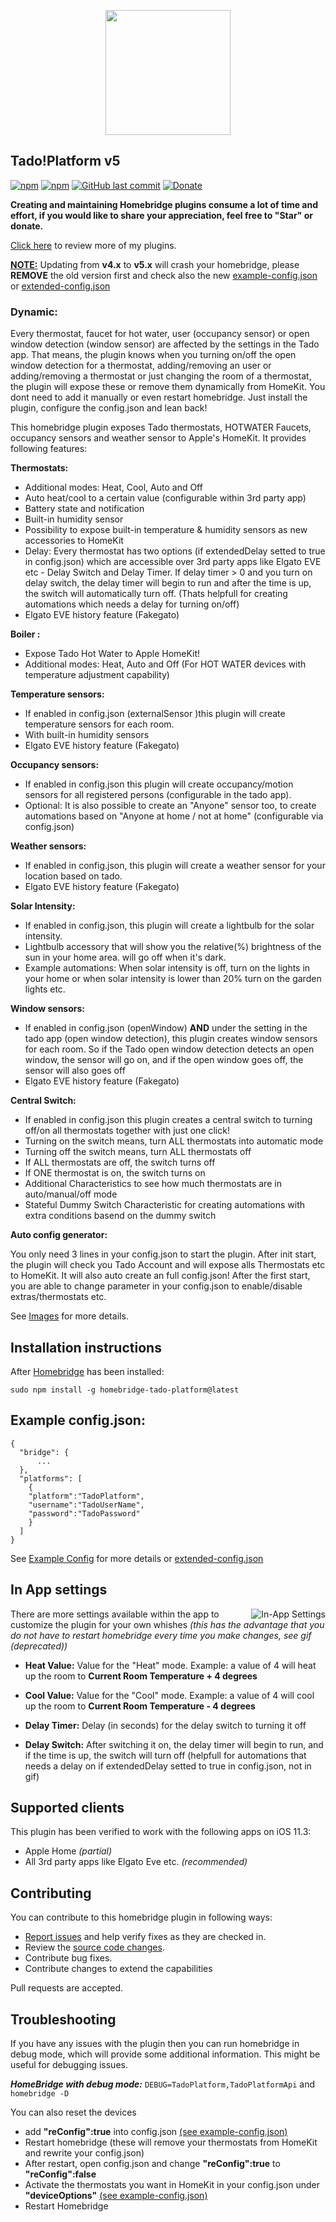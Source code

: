 <p align="center">
    <img src="https://i.imgur.com/xcqkKKy.png" height="200">
</p>


## Tado!Platform v5

[![npm](https://img.shields.io/npm/v/homebridge-tado-platform.svg?style=flat-square)](https://www.npmjs.com/package/homebridge-tado-platform)
[![npm](https://img.shields.io/npm/dt/homebridge-tado-platform.svg?style=flat-square)](https://www.npmjs.com/package/homebridge-tado-platform)
[![GitHub last commit](https://img.shields.io/github/last-commit/SeydX/homebridge-tado-platform.svg?style=flat-square)](https://github.com/SeydX/homebridge-tado-platform)
[![Donate](https://img.shields.io/badge/Donate-PayPal-blue.svg?style=flat-square&maxAge=2592000)](https://www.paypal.com/cgi-bin/webscr?cmd=_s-xclick&hosted_button_id=NP4T3KASWQLD8)


**Creating and maintaining Homebridge plugins consume a lot of time and effort, if you would like to share your appreciation, feel free to "Star" or donate.**

[Click here](https://github.com/SeydX) to review more of my plugins.


**<u>NOTE:</u>** Updating from **v4.x** to **v5.x** will crash your homebridge, please **REMOVE** the old version first and check also the new [example-config.json](https://github.com/SeydX/homebridge-tado-platform/blob/master/example-config.json) or [extended-config.json](https://github.com/SeydX/homebridge-tado-platform/blob/master/extended-config.json)

### Dynamic:

Every thermostat, faucet for hot water, user (occupancy sensor) or open window detection (window sensor) are affected by the settings in the Tado app. That means, the plugin knows when you turning on/off the open window detection for a thermostat, adding/removing an user or adding/removing a thermostat or just changing the room of a thermostat, the plugin will expose these or remove them dynamically from HomeKit. You dont need to add it manually or even restart homebridge. Just install the plugin, configure the config.json and lean back!


This homebridge plugin exposes Tado thermostats, HOTWATER Faucets, occupancy sensors and weather sensor to Apple's HomeKit. It provides following features:

**Thermostats:**
- Additional modes: Heat, Cool, Auto and Off
- Auto heat/cool to a certain value (configurable within 3rd party app)
- Battery state and notification
- Built-in humidity sensor
- Possibility to expose built-in temperature & humidity sensors as new accessories to HomeKit
- Delay: Every thermostat has two options (if extendedDelay setted to true in config.json) which are accessible over 3rd party apps like Elgato EVE etc - Delay Switch and Delay Timer. If delay timer > 0 and you turn on delay switch, the delay timer will begin to run and after the time is up, the switch will automatically turn off. (Thats helpfull for creating automations which needs a delay for turning on/off)
- Elgato EVE history feature (Fakegato)

**Boiler :**
- Expose Tado Hot Water to Apple HomeKit!
- Additional modes: Heat, Auto and Off (For HOT WATER devices with temperature adjustment capability)

**Temperature sensors:**
- If enabled in config.json (externalSensor )this plugin will create temperature sensors for each room.
- With built-in humidity sensors
- Elgato EVE history feature (Fakegato)

**Occupancy sensors:**
- If enabled in config.json this plugin will create occupancy/motion sensors for all registered persons (configurable in the tado app).
- Optional: It is also possible to create an "Anyone" sensor too, to create automations based on "Anyone at home / not at home" (configurable via config.json)

**Weather sensors:**
- If enabled in config.json, this plugin will create a weather sensor for your location based on tado.
- Elgato EVE history feature (Fakegato)

**Solar Intensity:**
- If enabled in config.json, this plugin will create a lightbulb for the solar intensity.
- Lightbulb accessory that will show you the relative(%) brightness of the sun in your home area. will go off when it's dark.
- Example automations: When solar intensity is off, turn on the lights in your home or when solar intensity is lower than 20% turn on the garden lights etc.

**Window sensors:**
- If enabled in config.json (openWindow) **AND** under the setting in the tado app (open window detection), this plugin creates window sensors for each room. So if the Tado open window detection detects an open window, the sensor will go on, and if the open window goes off, the sensor will also goes off
- Elgato EVE history feature (Fakegato)

**Central Switch:**
- If enabled in config.json this plugin creates a central switch to turning off/on all thermostats together with just one click!
- Turning on the switch means, turn ALL thermostats into automatic mode
- Turning off the switch means, turn ALL thermostats off
- If ALL thermostats are off, the switch turns off
- If ONE thermostat is on, the switch turns on
- Additional Characteristics to see how much thermostats are in auto/manual/off mode
- Stateful Dummy Switch Characteristic for creating automations with extra conditions basend on the dummy switch

**Auto config generator:**

You only need 3 lines in your config.json to start the plugin. After init start, the plugin will check you Tado Account and will expose alls Thermostats etc to HomeKit. It will also auto create an full config.json! After the first start, you are able to change parameter in your config.json to enable/disable extras/thermostats etc.


See [Images](https://github.com/SeydX/homebridge-tado-platform/tree/master/images/) for more details.


## Installation instructions

After [Homebridge](https://github.com/nfarina/homebridge) has been installed:

 ```sudo npm install -g homebridge-tado-platform@latest```
 
 
 ## Example config.json:

```
{
  "bridge": {
      ...
  },
  "platforms": [
    {
    "platform":"TadoPlatform",
    "username":"TadoUserName",
    "password":"TadoPassword"
    }
  ]
}
```
See [Example Config](https://github.com/SeydX/homebridge-tado-platform/edit/beta/example-config.json) for more details or [extended-config.json](https://github.com/SeydX/homebridge-tado-platform/blob/master/extended-config.json)

## In App settings

<img src="https://github.com/SeydX/homebridge-tado-platform/blob/master/images/tado_settings.gif" align="right" alt="In-App Settings">

There are more settings available within the app to customize the plugin for your own whishes _(this has the advantage that you do not have to restart homebridge every time you make changes, see gif (deprecated))_

- **Heat Value:** Value for the "Heat" mode. Example: a value of 4 will heat up the room to **Current Room Temperature + 4 degrees**

- **Cool Value:** Value for the "Cool" mode. Example: a value of 4 will cool up the room to **Current Room Temperature - 4 degrees**

- **Delay Timer:** Delay (in seconds) for the delay switch to turning it off

- **Delay Switch:** After switching it on, the delay timer will begin to run, and if the time is up, the switch will turn off (helpfull for automations that needs a delay on if extendedDelay setted to true in config.json, not in gif)


## Supported clients

This plugin has been verified to work with the following apps on iOS 11.3:

* Apple Home _(partial)_
* All 3rd party apps like Elgato Eve etc. _(recommended)_


## Contributing

You can contribute to this homebridge plugin in following ways:

- [Report issues](https://github.com/SeydX/homebridge-tado-platform/issues) and help verify fixes as they are checked in.
- Review the [source code changes](https://github.com/SeydX/homebridge-tado-platform/pulls).
- Contribute bug fixes.
- Contribute changes to extend the capabilities

Pull requests are accepted.


## Troubleshooting

If you have any issues with the plugin then you can run homebridge in debug mode, which will provide some additional information. This might be useful for debugging issues.

***HomeBridge with debug mode:*** ```DEBUG=TadoPlatform,TadoPlatformApi``` and ```homebridge -D ```

You can also reset the devices

- add **"reConfig":true** into config.json [(see example-config.json)](https://github.com/SeydX/homebridge-tado-platform/blob/c5f1d08525ec015fe0da376770683025281ab257/extended-config.json#L15)
- Restart homebridge (these will remove your thermostats from HomeKit and rewrite your config.json)
- After restart, open config.json and change **"reConfig":true** to **"reConfig":false**
- Activate the thermostats you want in HomeKit in your config.json under **"deviceOptions"** [(see example-config.json)](https://github.com/SeydX/homebridge-tado-platform/blob/c5f1d08525ec015fe0da376770683025281ab257/extended-config.json#L25)
- Restart Homebridge
